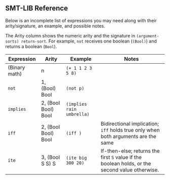 ## SMT-LIB Reference

Below is an incomplete list of expressions you may need along with their arity/signature, an example, and possible notes.

The Arity column shows the numeric arity and the signature in `(argument-sorts) return-sort`. For example, `not` receives one boolean (`(Bool)`) and returns a boolean (`Bool`).

| Expression | Arity | Example | Notes |
|------------|-------|---------|-------|
| (Binary math) | n            | `(+ 1 1 2 3 5 8)`         | |
| `not`         | 1, (Bool) Bool | `(not p)`                 | |
| `implies`     | 2, (Bool Bool) Bool | `(implies rain umbrella)` | |
| `iff`         | 2, (Bool Bool) Bool  | `(iff )` | Bidirectional implication; `iff` holds true only when both arguments are the same |
| `ite`         | 3, (Bool S S) S  | `(ite big 300 20)` | If-then-else; returns the first `S` value if the boolean holds, or the second value otherwise.

